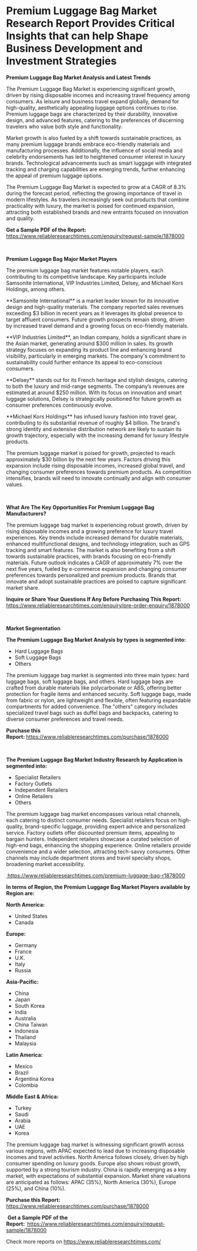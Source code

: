 <p><h1>Premium Luggage Bag Market Research Report Provides Critical Insights that can help Shape Business Development and Investment Strategies</h1></p><p><strong>Premium Luggage Bag Market Analysis and Latest Trends</strong></p>
<p><p>The Premium Luggage Bag Market is experiencing significant growth, driven by rising disposable incomes and increasing travel frequency among consumers. As leisure and business travel expand globally, demand for high-quality, aesthetically appealing luggage options continues to rise. Premium luggage bags are characterized by their durability, innovative design, and advanced features, catering to the preferences of discerning travelers who value both style and functionality.</p><p>Market growth is also fueled by a shift towards sustainable practices, as many premium luggage brands embrace eco-friendly materials and manufacturing processes. Additionally, the influence of social media and celebrity endorsements has led to heightened consumer interest in luxury brands. Technological advancements such as smart luggage with integrated tracking and charging capabilities are emerging trends, further enhancing the appeal of premium luggage options.</p><p>The Premium Luggage Bag Market is expected to grow at a CAGR of 8.3% during the forecast period, reflecting the growing importance of travel in modern lifestyles. As travelers increasingly seek out products that combine practicality with luxury, the market is poised for continued expansion, attracting both established brands and new entrants focused on innovation and quality.</p></p>
<p><strong>Get a Sample PDF of the Report:&nbsp;</strong> <a href="https://www.reliableresearchtimes.com/enquiry/request-sample/1878000?utm_campaign=2006&utm_medium=2&utm_source=Github&utm_content=ia&utm_term=10022025&utm_id=premium-luggage-bag">https://www.reliableresearchtimes.com/enquiry/request-sample/1878000</a></p>
<p>&nbsp;</p>
<p><strong>Premium Luggage Bag Major Market Players</strong></p>
<p><p>The premium luggage bag market features notable players, each contributing to its competitive landscape. Key participants include Samsonite International, VIP Industries Limited, Delsey, and Michael Kors Holdings, among others. </p><p>**Samsonite International** is a market leader known for its innovative design and high-quality materials. The company reported sales revenues exceeding $3 billion in recent years as it leverages its global presence to target affluent consumers. Future growth prospects remain strong, driven by increased travel demand and a growing focus on eco-friendly materials.</p><p>**VIP Industries Limited**, an Indian company, holds a significant share in the Asian market, generating around $300 million in sales. Its growth strategy focuses on expanding its product line and enhancing brand visibility, particularly in emerging markets. The company's commitment to sustainability could further enhance its appeal to eco-conscious consumers.</p><p>**Delsey** stands out for its French heritage and stylish designs, catering to both the luxury and mid-range segments. The company’s revenues are estimated at around $250 million. With its focus on innovation and smart luggage solutions, Delsey is strategically positioned for future growth as consumer preferences continuously evolve.</p><p>**Michael Kors Holdings** has infused luxury fashion into travel gear, contributing to its substantial revenue of roughly $4 billion. The brand's strong identity and extensive distribution network are likely to sustain its growth trajectory, especially with the increasing demand for luxury lifestyle products.</p><p>The premium luggage market is poised for growth, projected to reach approximately $30 billion by the next few years. Factors driving this expansion include rising disposable incomes, increased global travel, and changing consumer preferences towards premium products. As competition intensifies, brands will need to innovate continually and align with consumer values.</p></p>
<p>&nbsp;</p>
<p><strong>What Are The Key Opportunities For Premium Luggage Bag Manufacturers?</strong></p>
<p><p>The premium luggage bag market is experiencing robust growth, driven by rising disposable incomes and a growing preference for luxury travel experiences. Key trends include increased demand for durable materials, enhanced multifunctional designs, and technology integration, such as GPS tracking and smart features. The market is also benefiting from a shift towards sustainable practices, with brands focusing on eco-friendly materials. Future outlook indicates a CAGR of approximately 7% over the next five years, fueled by e-commerce expansion and changing consumer preferences towards personalized and premium products. Brands that innovate and adopt sustainable practices are poised to capture significant market share.</p></p>
<p><strong>Inquire or Share Your Questions If Any Before Purchasing This Report:</strong> <a href="https://www.reliableresearchtimes.com/enquiry/pre-order-enquiry/1878000?utm_campaign=2006&utm_medium=2&utm_source=Github&utm_content=ia&utm_term=10022025&utm_id=premium-luggage-bag">https://www.reliableresearchtimes.com/enquiry/pre-order-enquiry/1878000</a></p>
<p>&nbsp;</p>
<p><strong>Market Segmentation</strong></p>
<p><strong>The Premium Luggage Bag Market Analysis by types is segmented into:</strong></p>
<p><ul><li>Hard Luggage Bags</li><li>Soft Luggage Bags</li><li>Others</li></ul></p>
<p><p>The premium luggage bag market is segmented into three main types: hard luggage bags, soft luggage bags, and others. Hard luggage bags are crafted from durable materials like polycarbonate or ABS, offering better protection for fragile items and enhanced security. Soft luggage bags, made from fabric or nylon, are lightweight and flexible, often featuring expandable compartments for added convenience. The "others" category includes specialized travel bags such as duffel bags and backpacks, catering to diverse consumer preferences and travel needs.</p></p>
<p><strong>Purchase this Report:&nbsp;</strong><a href="https://www.reliableresearchtimes.com/purchase/1878000?utm_campaign=2006&utm_medium=2&utm_source=Github&utm_content=ia&utm_term=10022025&utm_id=premium-luggage-bag">https://www.reliableresearchtimes.com/purchase/1878000</a></p>
<p>&nbsp;</p>
<p><strong>The Premium Luggage Bag Market Industry Research by Application is segmented into:</strong></p>
<p><ul><li>Specialist Retailers</li><li>Factory Outlets</li><li>Independent Retailers</li><li>Online Retailers</li><li>Others</li></ul></p>
<p><p>The premium luggage bag market encompasses various retail channels, each catering to distinct consumer needs. Specialist retailers focus on high-quality, brand-specific luggage, providing expert advice and personalized service. Factory outlets offer discounted premium items, appealing to bargain hunters. Independent retailers showcase a curated selection of high-end bags, enhancing the shopping experience. Online retailers provide convenience and a wider selection, attracting tech-savvy consumers. Other channels may include department stores and travel specialty shops, broadening market accessibility.</p></p>
<p><a href="https://www.reliableresearchtimes.com/premium-luggage-bag-r1878000?utm_campaign=2006&utm_medium=2&utm_source=Github&utm_content=ia&utm_term=10022025&utm_id=premium-luggage-bag">&nbsp;https://www.reliableresearchtimes.com/premium-luggage-bag-r1878000</a></p>
<p><strong>In terms of Region, the Premium Luggage Bag Market Players available by Region are:</strong></p>
<p>
    <p> <strong> North America: </strong>
        <ul>
            <li>United States</li>
            <li>Canada</li>
        </ul>
        </p> 
    <p> <strong> Europe: </strong>
        <ul>
            <li>Germany</li>
            <li>France</li>
            <li>U.K.</li>
            <li>Italy</li>
            <li>Russia</li>
        </ul>
        </p> 
    <p> <strong> Asia-Pacific: </strong>
        <ul>
            <li>China</li>
            <li>Japan</li>
            <li>South Korea</li>
            <li>India</li>
            <li>Australia</li>
            <li>China Taiwan</li>
            <li>Indonesia</li>
            <li>Thailand</li>
            <li>Malaysia</li>
        </ul>
        </p> 
    <p> <strong> Latin America: </strong>
        <ul>
            <li>Mexico</li>
            <li>Brazil</li>
            <li>Argentina Korea</li>
            <li>Colombia</li>
        </ul>
        </p> 
    <p> <strong> Middle East & Africa: </strong>
        <ul>
            <li>Turkey</li>
            <li>Saudi</li>
            <li>Arabia</li>
            <li>UAE</li>
            <li>Korea</li>
        </ul>
    </p>
    </p>
<p><p>The premium luggage bag market is witnessing significant growth across various regions, with APAC expected to lead due to increasing disposable incomes and travel activities. North America follows closely, driven by high consumer spending on luxury goods. Europe also shows robust growth, supported by a strong tourism industry. China is rapidly emerging as a key market, with expectations of substantial expansion. Market share valuations are anticipated as follows: APAC (35%), North America (30%), Europe (25%), and China (10%).</p></p>
<p><strong>Purchase this Report: </strong><a href="https://www.reliableresearchtimes.com/purchase/1878000?utm_campaign=2006&utm_medium=2&utm_source=Github&utm_content=ia&utm_term=10022025&utm_id=premium-luggage-bag">https://www.reliableresearchtimes.com/purchase/1878000</a></p>
<p>&nbsp;<strong>Get a Sample PDF of the Report:&nbsp;&nbsp;</strong><a href="https://www.reliableresearchtimes.com/enquiry/request-sample/1878000?utm_campaign=2006&utm_medium=2&utm_source=Github&utm_content=ia&utm_term=10022025&utm_id=premium-luggage-bag">https://www.reliableresearchtimes.com/enquiry/request-sample/1878000</a></p>
<p><strong></strong></p>
<p>Check more reports on <a href="https://www.reliableresearchtimes.com/?utm_campaign=2006&utm_medium=2&utm_source=Github&utm_content=ia&utm_term=10022025&utm_id=premium-luggage-bag">https://www.reliableresearchtimes.com/</a></p>